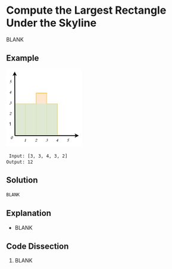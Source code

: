 # Compute the Largest Rectangle Under the Skyline
BLANK

## Example
<img src='drawio_diagrams/largest_rectangle_under_skyline.svg' width='40%'>

```
 Input: [3, 3, 4, 3, 2]
Output: 12
```

## Solution
```python
BLANK
```

## Explanation
* BLANK

## Code Dissection
1. BLANK